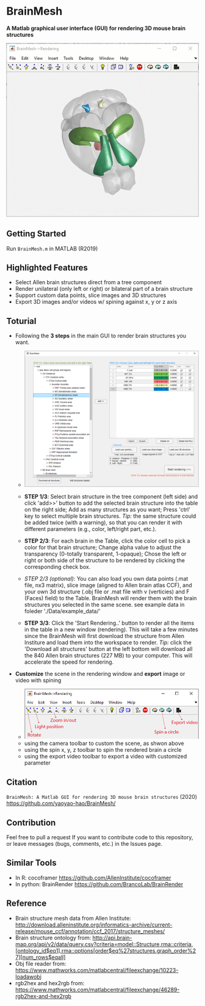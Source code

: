 # BrainMesh

**A Matlab graphical user interface (GUI) for rendering 3D mouse brain structures**


![alt text](https://github.com/yaoyao-hao/BrainMesh/blob/master/docs/media/spin.gif)


## Getting Started
Run ```BrainMesh.m``` in MATLAB (R2019)
## Highlighted Features
* Select Allen brain structures direct from a tree component
* Render unilateral (only left or right) or bilateral part of a brain structure
* Support custom data points, slice images and 3D structures
* Export 3D images and/or videos w/ spining against x, y or z axis
## Toturial
* Following the **3 steps** in the main GUI to render brain structures you want.
  - ![alt text](https://github.com/yaoyao-hao/BrainMesh/blob/master/docs/media/maingui.png)

  - **STEP 1/3**: Select brain structure in the tree component (left side) and click 'add>>' button to add the selected brain structure into the table on the right side; Add as many structures as you want; Press 'ctrl' key to select multiple brain structures. *Tip:* the same structure could be added twice (with a warning), so that you can render it with different parameters (e.g., color, left/right part, etc.).
  - **STEP 2/3**: For each brain in the Table, click the color cell to pick a color for that brain structure; Change alpha value to adjust the transparency (0-totally transparent, 1-opaque); Chose the left or right or both side of the structure to be rendered by clicking the corresponding check box.
  - *STEP 2/3 (optional)*: You can also load you own data points (.mat file, nx3 matrix), slice image (aligned to Allen brain atlas CCF), and your own 3d structure (.obj file or .mat file with v (verticies) and F (Faces) field) to the Table. BrainMesh will render them with the brain structures you selected in the same scene. see example data in foleder './Data/example_data/'
  - **STEP 3/3**: Click the 'Start Rendering..' button to render all the items in the table in a new window (rendering). This will take a few minutes since the BrainMesh will first download the structure from Allen Institure and load them into the workspace to render. *Tip:* click the 'Download all structures' button at the left bottom will download all the 840 Allen brain structures (227 MB) to your computer. This will accelerate the speed for rendering.
  
* **Customize** the scene in the rendering window and **export** image or video with spining
  - ![alt text](https://github.com/yaoyao-hao/BrainMesh/blob/master/docs/media/toolbar.png)
  - using the camera toolbar to custom the scene, as shwon above
  - using the spin x, y, z toolbar to spin the rendered brain a circle
  - using the export video toolbar to export a video with customized parameter

## Citation
```BrainMesh: A Matlab GUI for rendering 3D mouse brain structures``` (2020) https://github.com/yaoyao-hao/BrainMesh/
## Contribution
Feel free to pull a request If you want to contribute code to this repository, or leave messages (bugs, comments, etc.) in the Issues page.
## Similar Tools
* In R: cocoframer https://github.com/AllenInstitute/cocoframer
* In python: BrainRender https://github.com/BrancoLab/BrainRender
## Reference
* Brain structure mesh data from Allen Institute: http://download.alleninstitute.org/informatics-archive/current-release/mouse_ccf/annotation/ccf_2017/structure_meshes/
* Brain structure ontology from: http://api.brain-map.org/api/v2/data/query.csv?criteria=model::Structure,rma::criteria,[ontology_id$eq1],rma::options[order$eq%27structures.graph_order%27][num_rows$eqall]
* Obj file reader from: https://www.mathworks.com/matlabcentral/fileexchange/10223-loadawobj 
* rgb2hex and hex2rgb from: https://www.mathworks.com/matlabcentral/fileexchange/46289-rgb2hex-and-hex2rgb
